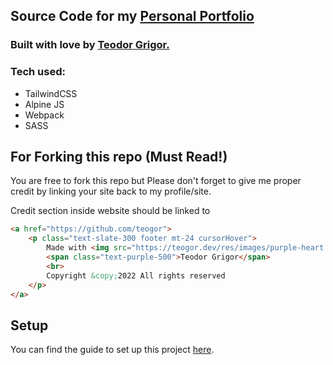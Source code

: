## Source Code for my [Personal Portfolio](https://teogor.dev)

### Built with love by <a href="https://github.com/teogor">Teodor Grigor.</a>

### Tech used:
- TailwindCSS
- Alpine JS
- Webpack
- SASS

## For Forking this repo (Must Read!)

You are free to fork this repo but Please don't forget to give me proper credit by linking your site back to my profile/site.

Credit section inside website should be linked to 

```html
<a href="https://github.com/teogor">
    <p class="text-slate-300 footer mt-24 cursorHover">
        Made with <img src="https://teogor.dev/res/images/purple-heart.png" style="display: inline;" width="18px" height="18px" alt="Purple Heart Icon"/> by
        <span class="text-purple-500">Teodor Grigor</span>
        <br>
        Copyright &copy;2022 All rights reserved
    </p>
</a>
```

## Setup

You can find the guide to set up this project [here](https://gist.github.com/teogor/19ad0e3bb2cf62a48ed05051e215ffe0).
